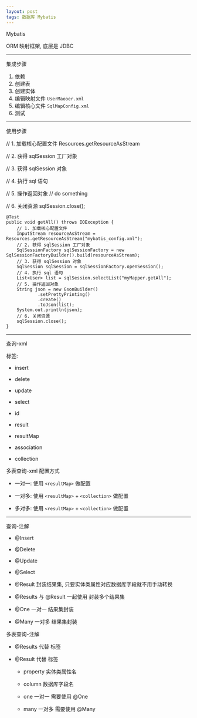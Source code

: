 ```yaml
---
layout: post
tags: 数据库 Mybatis
---
```


Mybatis

ORM 映射框架, 底层是 JDBC

---

集成步骤

1. 依赖 
2. 创建表
3. 创建实体
4. 编辑映射文件 `UserMaooer.xml`
5. 编辑核心文件 `SqlMapConfig.xml`
6. 测试

---

使用步骤

// 1. 加载核心配置文件
Resources.getResourceAsStream

// 2. 获得 sqlSession 工厂对象


// 3. 获得 sqlSession 对象


// 4. 执行 sql 语句


// 5. 操作返回对象
// do something

// 6. 关闭资源
sqlSession.close();

```
@Test
public void getAll() throws IOException {
	// 1. 加载核心配置文件
	InputStream resourceAsStream = Resources.getResourceAsStream("mybatis_config.xml");
	// 2. 获得 sqlSession 工厂对象
	SqlSessionFactory sqlSessionFactory = new SqlSessionFactoryBuilder().build(resourceAsStream);
	// 3. 获得 sqlSession 对象
	SqlSession sqlSession = sqlSessionFactory.openSession();
	// 4. 执行 sql 语句
	List<User> list = sqlSession.selectList("myMapper.getAll");
	// 5. 操作返回对象
	String json = new GsonBuilder()
			.setPrettyPrinting()
			.create()
			.toJson(list);
	System.out.println(json);
	// 6. 关闭资源
	sqlSession.close();
}
```

---

查询-xml

标签:

- insert
- delete
- update
- select

- id
- result
- resultMap

- association
- collection

多表查询-xml 配置方式

- 一对一: 使用 `<resultMap>` 做配置

- 一对多: 使用 `<resultMap>` + `<collection>` 做配置

- 多对多: 使用 `<resultMap>` + `<collection>` 做配置

---

查询-注解

- @Insert
- @Delete
- @Update
- @Select

- @Result 封装结果集, 只要实体类属性对应数据库字段就不用手动转换
- @Results 与 @Result 一起使用 封装多个结果集
- @One 一对一 结果集封装
- @Many 一对多 结果集封装

多表查询-注解

- @Results 代替 <resultMap> 标签

- @Result 代替 <id> <result> 标签

  - property 实体类属性名
  
  - column 数据库字段名
  
  - one 一对一 需要使用 @One
  
  - many 一对多 需要使用 @Many

